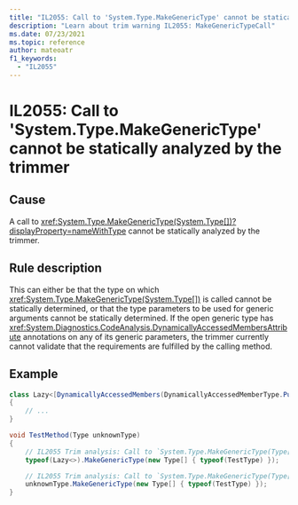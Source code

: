 ```yaml
---
title: "IL2055: Call to 'System.Type.MakeGenericType' cannot be statically analyzed by the trimmer"
description: "Learn about trim warning IL2055: MakeGenericTypeCall"
ms.date: 07/23/2021
ms.topic: reference
author: mateoatr
f1_keywords:
  - "IL2055"
---
```

# IL2055: Call to 'System.Type.MakeGenericType' cannot be statically analyzed by the trimmer

## Cause

A call to <xref:System.Type.MakeGenericType(System.Type[])?displayProperty=nameWithType> cannot be statically analyzed by the trimmer.

## Rule description

This can either be that the type on which <xref:System.Type.MakeGenericType(System.Type[])> is called cannot be statically determined,
or that the type parameters to be used for generic arguments cannot be statically determined. If the open generic type has
<xref:System.Diagnostics.CodeAnalysis.DynamicallyAccessedMembersAttribute> annotations on any of its generic parameters,
the trimmer currently cannot validate that the requirements are fulfilled by the calling method.

## Example

```C#
class Lazy<[DynamicallyAccessedMembers(DynamicallyAccessedMemberType.PublicParameterlessConstructor)] T>
{
    // ...
}

void TestMethod(Type unknownType)
{
    // IL2055 Trim analysis: Call to `System.Type.MakeGenericType(Type[])` can not be statically analyzed. It's not possible to guarantee the availability of requirements of the generic type.
    typeof(Lazy<>).MakeGenericType(new Type[] { typeof(TestType) });

    // IL2055 Trim analysis: Call to `System.Type.MakeGenericType(Type[])` can not be statically analyzed. It's not possible to guarantee the availability of requirements of the generic type.
    unknownType.MakeGenericType(new Type[] { typeof(TestType) });
}
```
